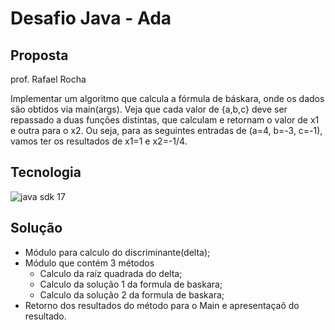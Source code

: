# Desafio Java - Ada

## Proposta

prof. Rafael Rocha

Implementar um algoritmo que calcula a fórmula de báskara, onde os dados são obtidos via main(args). Veja que cada valor de {a,b,c} deve ser repassado a duas funções distintas, que calculam e retornam o valor de x1 e outra para o x2. Ou seja, para as seguintes entradas de (a=4, b=-3, c=-1), vamos ter os resultados de x1=1 e x2=-1/4.

## Tecnologia

![java sdk 17](https://img.icons8.com/color/96/null/java-coffee-cup-logo--v1.png)

## Solução

- Módulo para calculo do discriminante(delta);
- Módulo que contém 3 métodos
  - Calculo da raíz quadrada do delta;
  - Calculo da solução 1 da formula de baskara;
  - Calculo da solução 2 da formula de baskara;
- Retorno dos resultados do método para o Main e apresentaçaõ do resultado.